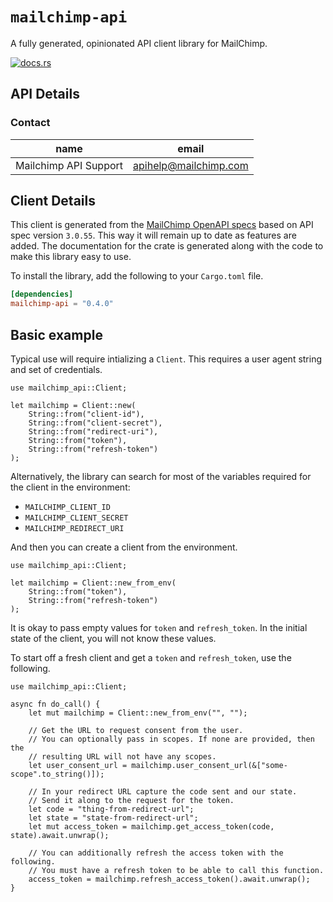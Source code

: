 # `mailchimp-api`

A fully generated, opinionated API client library for MailChimp.

[![docs.rs](https://docs.rs/mailchimp-api/badge.svg)](https://docs.rs/mailchimp-api)

## API Details





### Contact


| name | email |
|----|----|
| Mailchimp API Support | apihelp@mailchimp.com |



## Client Details

This client is generated from the [MailChimp OpenAPI
specs](https://api.mailchimp.com/schema/3.0/Swagger.json?expand) based on API spec version `3.0.55`. This way it will remain
up to date as features are added. The documentation for the crate is generated
along with the code to make this library easy to use.


To install the library, add the following to your `Cargo.toml` file.

```toml
[dependencies]
mailchimp-api = "0.4.0"
```

## Basic example

Typical use will require intializing a `Client`. This requires
a user agent string and set of credentials.

```
use mailchimp_api::Client;

let mailchimp = Client::new(
    String::from("client-id"),
    String::from("client-secret"),
    String::from("redirect-uri"),
    String::from("token"),
    String::from("refresh-token")
);
```

Alternatively, the library can search for most of the variables required for
the client in the environment:

- `MAILCHIMP_CLIENT_ID`
- `MAILCHIMP_CLIENT_SECRET`
- `MAILCHIMP_REDIRECT_URI`

And then you can create a client from the environment.

```
use mailchimp_api::Client;

let mailchimp = Client::new_from_env(
    String::from("token"),
    String::from("refresh-token")
);
```

It is okay to pass empty values for `token` and `refresh_token`. In
the initial state of the client, you will not know these values.

To start off a fresh client and get a `token` and `refresh_token`, use the following.

```
use mailchimp_api::Client;

async fn do_call() {
    let mut mailchimp = Client::new_from_env("", "");

    // Get the URL to request consent from the user.
    // You can optionally pass in scopes. If none are provided, then the
    // resulting URL will not have any scopes.
    let user_consent_url = mailchimp.user_consent_url(&["some-scope".to_string()]);

    // In your redirect URL capture the code sent and our state.
    // Send it along to the request for the token.
    let code = "thing-from-redirect-url";
    let state = "state-from-redirect-url";
    let mut access_token = mailchimp.get_access_token(code, state).await.unwrap();

    // You can additionally refresh the access token with the following.
    // You must have a refresh token to be able to call this function.
    access_token = mailchimp.refresh_access_token().await.unwrap();
}
```
